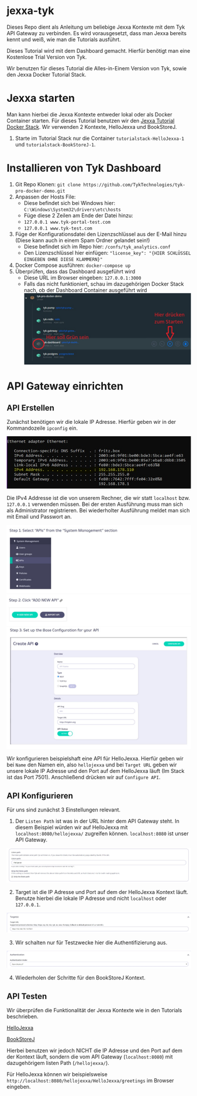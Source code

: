 # jexxa-tyk
Dieses Repo dient als Anleitung um beliebige Jexxa Kontexte mit dem Tyk API Gateway zu verbinden. Es wird vorausgesetzt, dass man Jexxa bereits kennt und weiß, wie man die Tutorials ausführt.

Dieses Tutorial wird mit dem Dashboard gemacht. Hierfür benötigt man eine Kostenlose Trial Version von Tyk.

Wir benutzen für dieses Tutorial die Alles-in-Einem Version von Tyk, sowie den Jexxa Docker Tutorial Stack. 

# Jexxa starten

Man kann hierbei die Jexxa Kontexte entweder lokal oder als Docker Container starten. Für dieses Tutorial benutzen wir den [Jexxa Tutorial Docker Stack](https://github.com/repplix/JexxaTutorials/blob/main/deploy/docker-compose.yml). Wir verwenden 2 Kontexte, HelloJexxa und BookStoreJ.

1) Starte im Tutorial Stack nur die Container `tutorialstack-HelloJexxa-1` und `tutorialstack-BookStoreJ-1`.


# Installieren von Tyk Dashboard

1) Git Repo Klonen: `git clone https://github.com/TykTechnologies/tyk-pro-docker-demo.git`
2) Anpassen der Hosts File:
   - Diese befindet sich bei Windows hier: `C:\Windows\System32\drivers\etc\hosts`
   - Füge diese 2 Zeilen am Ende der Datei hinzu:
   - `127.0.0.1 www.tyk-portal-test.com`
   - `127.0.0.1 www.tyk-test.com`
3) Füge der Konfigurationsdatei den Lizenzschlüssel aus der E-Mail hinzu (Diese kann auch in einem Spam Ordner gelandet sein!)
   - Diese befindet sich im Repo hier: `/confs/tyk_analytics.conf`
   - Den Lizenzschlüssel hier einfügen: `"license_key": "{HIER SCHLÜSSEL EINGEBEN OHNE DIESE KLAMMERN}"`
4) Docker Compose ausführen: `docker-compose up`
5) Überprüfen, dass das Dashboard ausgeführt wird
   - Diese URL im Browser eingeben: `127.0.0.1:3000`
   - Falls das nicht funktioniert, schau im dazugehörigen Docker Stack nach, ob der Dashboard Container ausgeführt wird
   ![Bild](https://github.com/paul-priv/jexxa-tyk/blob/main/Screenshots/Dashboard_Einschalten.jpg?raw=true)



# API Gateway einrichten

## API Erstellen

Zunächst benötigen wir die lokale IP Adresse. Hierfür geben wir in der Kommandozeile `ipconfig` ein.

![Bild](https://github.com/paul-priv/jexxa-tyk/blob/main/Screenshots/Lokale_IP_Adresse_Finden.jpg?raw=true)

Die IPv4 Addresse ist die von unserem Rechner, die wir statt `localhost` bzw. `127.0.0.1` verwenden müssen.
Bei der ersten Ausführung muss man sich als Administrator registrieren. Bei wiederholter Ausführung meldet man sich mit Email und Passwort an.

![Bild](https://github.com/paul-priv/jexxa-tyk/blob/main/Screenshots/API_Erstellen_Tyk_1.jpg?raw=true)
![Bild](https://github.com/paul-priv/jexxa-tyk/blob/main/Screenshots/API_Erstellen_Tyk_2.jpg?raw=true)
![Bild](https://github.com/paul-priv/jexxa-tyk/blob/main/Screenshots/API_Erstellen_Tyk_3.jpg?raw=true)

Wir konfigurieren beispielshaft eine API für HelloJexxa. Hierfür geben wir bei `Name` den Namen ein, also `hellojexxa` und bei `Target URL` geben wir unsere lokale IP Adresse und den Port auf dem HelloJexxa läuft (Im Stack ist das Port 7501). Anschließend drücken wir auf `Configure API`.

## API Konfigurieren

Für uns sind zunächst 3 Einstellungen relevant.

1) Der `Listen Path` ist was in der URL hinter dem API Gateway steht. In diesem Beispiel würden wir auf HelloJexxa mit `localhost:8080/hellojexxa/` zugreifen können. `localhost:8080` ist unser API Gateway.

![Bild](https://github.com/paul-priv/jexxa-tyk/blob/main/Screenshots/API_Configurieren_Tyk_1.jpg?raw=true)

2) Target ist die IP Adresse und Port auf dem der HelloJexxa Kontext läuft. Benutze hierbei die lokale IP Adresse und nicht `localhost` oder `127.0.0.1`.

![Bild](https://github.com/paul-priv/jexxa-tyk/blob/main/Screenshots/API_Configurieren_Tyk_2.jpg?raw=true)

3) Wir schalten nur für Testzwecke hier die Authentifizierung aus.

![Bild](https://github.com/paul-priv/jexxa-tyk/blob/main/Screenshots/API_Configurieren_Tyk_3.jpg?raw=true)

4) Wiederholen der Schritte für den BookStoreJ Kontext.

## API Testen

Wir überprüfen die Funktionalität der Jexxa Kontexte wie in den Tutorials beschrieben.

[HelloJexxa](https://github.com/repplix/JexxaTutorials/blob/main/HelloJexxa/README.md)

[BookStoreJ](https://github.com/repplix/JexxaTutorials/blob/main/BookStoreJ/README.md)

Hierbei benutzen wir jedoch NICHT die IP Adresse und den Port auf dem der Kontext läuft, sondern die vom API Gateway (`localhost:8080`) mit dazugehörigem listen Path (`/hellojexxa/`).

Für HelloJexxa können wir beispielsweise `http://localhost:8080/hellojexxa/HelloJexxa/greetings` im Browser eingeben.
